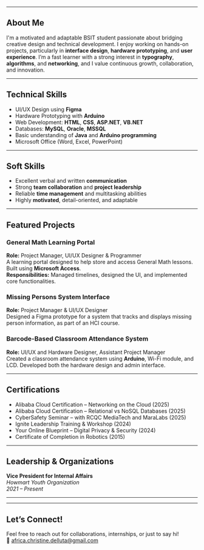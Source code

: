 
---

## About Me

I'm a motivated and adaptable BSIT student passionate about bridging creative design and technical development. I enjoy working on hands-on projects, particularly in **interface design**, **hardware prototyping**, and **user experience**. I’m a fast learner with a strong interest in **typography**, **algorithms**, and **networking**, and I value continuous growth, collaboration, and innovation.

---

## Technical Skills

- UI/UX Design using **Figma**
- Hardware Prototyping with **Arduino**
- Web Development: **HTML**, **CSS**, **ASP.NET**, **VB.NET**
- Databases: **MySQL**, **Oracle**, **MSSQL**
- Basic understanding of **Java** and **Arduino programming**
- Microsoft Office (Word, Excel, PowerPoint)

---

## Soft Skills

- Excellent verbal and written **communication**
- Strong **team collaboration** and **project leadership**
- Reliable **time management** and multitasking abilities
- Highly **motivated**, detail-oriented, and adaptable

---

## Featured Projects

### General Math Learning Portal
**Role:** Project Manager, UI/UX Designer & Programmer  
A learning portal designed to help store and access General Math lessons. Built using **Microsoft Access**.  
**Responsibilities:** Managed timelines, designed the UI, and implemented core functionalities.

### Missing Persons System Interface  
**Role:** Project Manager & UI/UX Designer  
Designed a Figma prototype for a system that tracks and displays missing person information, as part of an HCI course.

### Barcode-Based Classroom Attendance System  
**Role:** UI/UX and Hardware Designer, Assistant Project Manager  
Created a classroom attendance system using **Arduino**, Wi-Fi module, and LCD. Developed both the hardware design and admin interface.

---

## Certifications

- Alibaba Cloud Certification – Networking on the Cloud (2025)  
- Alibaba Cloud Certification – Relational vs NoSQL Databases (2025)  
- CyberSafety Seminar – with RCQC MediaTech and MaraLabs (2025)  
- Ignite Leadership Training & Workshop (2024)  
- Your Online Blueprint – Digital Privacy & Security (2024)  
- Certificate of Completion in Robotics (2015)

---

## Leadership & Organizations

**Vice President for Internal Affairs**  
*Howmart Youth Organization*  
*2021 – Present*

---

---

## Let’s Connect!

Feel free to reach out for collaborations, internships, or just to say hi!  
📩 africa.christine.delluta@gmail.com


